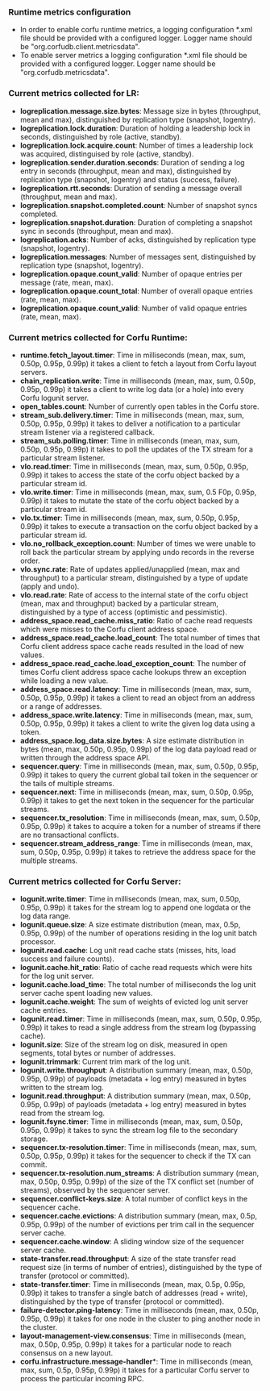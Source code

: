 ### Runtime metrics configuration

* In order to enable corfu runtime metrics, a logging configuration *.xml file should be provided with a configured logger. 
Logger name should be "org.corfudb.client.metricsdata".
* To enable server metrics a logging configuration *.xml file should be provided with a configured logger. Logger name should be
"org.corfudb.metricsdata".

### Current metrics collected for LR:

  * **logreplication.message.size.bytes**: Message size in bytes (throughput, mean and max), distinguished by replication type (snapshot, logentry).
  * **logreplication.lock.duration**: Duration of holding a leadership lock in seconds, distinguished by role (active, standby).
  * **logreplication.lock.acquire.count**: Number of times a leadership lock was acquired, distinguised by role (active, standby).
  * **logreplication.sender.duration.seconds**: Duration of sending a log entry in seconds (throughput, mean and max), distinguished by replication type (snapshot, logentry) and status (success, failure).
  * **logreplication.rtt.seconds**: Duration of sending a message overall (throughput, mean and max).
  * **logreplication.snapshot.completed.count**: Number of snapshot syncs completed.
  * **logreplication.snapshot.duration**: Duration of completing a snapshot sync in seconds (throughput, mean and max).
  * **logreplication.acks**: Number of acks, distinguished by replication type (snapshot, logentry).
  * **logreplication.messages**: Number of messages sent, distinguished by replication type (snapshot, logentry).
  * **logreplication.opaque.count_valid**: Number of opaque entries per message (rate, mean, max).
  * **logreplication.opaque.count_total**: Number of overall opaque entries (rate, mean, max).
  * **logreplication.opaque.count_valid**: Number of valid opaque entries (rate, mean, max).

### Current metrics collected for Corfu Runtime:

* **runtime.fetch_layout.timer**: Time in milliseconds (mean, max, sum, 0.50p, 0.95p, 0.99p) it takes a client to fetch a layout from Corfu layout servers.
* **chain_replication.write**: Time in milliseconds (mean, max, sum, 0.50p, 0.95p, 0.99p) it takes a client to write log data (or a hole) into every Corfu logunit server.
* **open_tables.count**: Number of currently open tables in the Corfu store.
* **stream_sub.delivery.timer**: Time in milliseconds (mean, max, sum, 0.50p, 0.95p, 0.99p) it takes to deliver a notification to a particular stream listener via a registered callback. 
* **stream_sub.polling.timer**: Time in milliseconds (mean, max, sum, 0.50p, 0.95p, 0.99p) it takes to poll the updates of the TX stream for a particular stream listener. 
* **vlo.read.timer**: Time in milliseconds (mean, max, sum, 0.50p, 0.95p, 0.99p) it takes to access the state of the corfu object backed by a particular stream id. 
* **vlo.write.timer**: Time in milliseconds (mean, max, sum, 0.5 F0p, 0.95p, 0.99p) it takes to mutate the state of the corfu object backed by a particular stream id.
* **vlo.tx.timer**: Time in milliseconds (mean, max, sum, 0.50p, 0.95p, 0.99p) it takes to execute a transaction on the corfu object backed by a particular stream id.
* **vlo.no_rollback_exception.count**: Number of times we were unable to roll back the particular stream by applying undo records in the reverse order.
* **vlo.sync.rate**: Rate of updates applied/unapplied (mean, max and throughput) to a particular stream, distinguished by a type of update (apply and undo).
* **vlo.read.rate**: Rate of access to the internal state of the corfu object (mean, max and throughput) backed by a particular stream, distinguished by a type of access (optimistic and pessimistic).
* **address_space.read_cache.miss_ratio**: Ratio of cache read requests which were misses to the Corfu client address space.
* **address_space.read_cache.load_count**: The total number of times that Corfu client address space cache reads resulted in the load of new values.
* **address_space.read_cache.load_exception_count**: The number of times Corfu client address space cache lookups threw an exception while loading a new value.
* **address_space.read.latency**: Time in milliseconds (mean, max, sum, 0.50p, 0.95p, 0.99p) it takes a client to read an object from an address or a range of addresses.
* **address_space.write.latency**: Time in milliseconds (mean, max, sum, 0.50p, 0.95p, 0.99p) it takes a client to write the given log data using a token.
* **address_space.log_data.size.bytes**: A size estimate distribution in bytes (mean, max, 0.50p, 0.95p, 0.99p) of the log data payload read or written through the address space API.
* **sequencer.query**: Time in milliseconds (mean, max, sum, 0.50p, 0.95p, 0.99p) it takes to query the current global tail token in the sequencer or the tails of multiple streams.
* **sequencer.next**: Time in milliseconds (mean, max, sum, 0.50p, 0.95p, 0.99p) it takes to get the next token in the sequencer for the particular streams.
* **sequencer.tx_resolution**: Time in milliseconds (mean, max, sum, 0.50p, 0.95p, 0.99p) it takes to acquire a token for a number of streams if there are no transactional conflicts.
* **sequencer.stream_address_range**: Time in milliseconds (mean, max, sum, 0.50p, 0.95p, 0.99p) it takes to retrieve the address space for the multiple streams.

### Current metrics collected for Corfu Server:

* **logunit.write.timer**: Time in milliseconds (mean, max, sum, 0.50p, 0.95p, 0.99p) it takes for the stream log to append one logdata or the log data range.
* **logunit.queue.size**: A size estimate distribution (mean, max, 0.5p, 0.95p, 0.99p) of the number of operations residing in the log unit batch processor.
* **logunit.read.cache**: Log unit read cache stats (misses, hits, load success and failure counts).
* **logunit.cache.hit_ratio**: Ratio of cache read requests which were hits for the log unit server.
* **logunit.cache.load_time**: The total number of milliseconds the log unit server cache spent loading new values.
* **logunit.cache.weight**: The sum of weights of evicted log unit server cache entries.
* **logunit.read.timer**: Time in milliseconds (mean, max, sum, 0.50p, 0.95p, 0.99p) it takes to read a single address from the stream log (bypassing cache).
* **logunit.size**: Size of the stream log on disk, measured in open segments, total bytes or number of addresses.
* **logunit.trimmark**: Current trim mark of the log unit.
* **logunit.write.throughput**: A distribution summary (mean, max, 0.50p, 0.95p, 0.99p) of payloads (metadata + log entry) measured in bytes written to the stream log.
* **logunit.read.throughput**: A distribution summary (mean, max, 0.50p, 0.95p, 0.99p) of payloads (metadata + log entry) measured in bytes read from the stream log.
* **logunit.fsync.timer**: Time in milliseconds (mean, max, sum, 0.50p, 0.95p, 0.99p) it takes to sync the stream log file to the secondary storage.
* **sequencer.tx-resolution.timer**: Time in milliseconds (mean, max, sum, 0.50p, 0.95p, 0.99p) it takes for the sequencer to check if the TX can commit. 
* **sequencer.tx-resolution.num_streams**: A distribution summary (mean, max, 0.50p, 0.95p, 0.99p) of the size of the TX conflict set (number of streams), observed by the sequencer server.
* **sequencer.conflict-keys.size**: A total number of conflict keys in the sequencer cache. 
* **sequencer.cache.evictions**: A distribution summary (mean, max, 0.5p, 0.95p, 0.99p) of the number of evictions per trim call in the sequencer server cache. 
* **sequencer.cache.window**: A sliding window size of the sequencer server cache.
* **state-transfer.read.throughput**: A size of the state transfer read request size (in terms of number of entries), distinguished by the type of transfer (protocol or committed).
* **state-transfer.timer**: Time in milliseconds (mean, max, 0.5p, 0.95p, 0.99p) it takes to transfer a single batch of addresses (read + write), distinguished by the type of transfer (protocol or committed).
* **failure-detector.ping-latency**: Time in milliseconds (mean, max, 0.50p, 0.95p, 0.99p) it takes for one node in the cluster to ping another node in the cluster. 
* **layout-management-view.consensus**: Time in milliseconds (mean, max, 0.50p, 0.95p, 0.99p) it takes for a particular node to reach consensus on a new layout.
* **corfu.infrastructure.message-handler***: Time in milliseconds (mean, max, sum, 0.5p, 0.95p, 0.99p) it takes for a particular Corfu server to process the particular incoming RPC.



